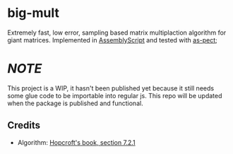 # big-mult

Extremely fast, low error, sampling based matrix multiplaction algorithm for giant matrices. Implemented in [AssemblyScript](https://docs.assemblyscript.org/) and
tested with [as-pect](https://github.com/jtenner/as-pect);


# *NOTE*
This project is a WIP, it hasn't been published yet because it still needs some glue code to be importable into regular js. This repo will be updated when the package is published and functional.

## Credits

 - Algorithm: [Hopcroft's book, section 7.2.1](http://www.cs.cornell.edu/courses/cs4850/2014sp/book.pdf)